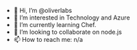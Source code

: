 - 👋 Hi, I’m @oliverlabs
- 👀 I’m interested in Technology and Azure
- 🌱 I’m currently learning Chef.
- 💞️ I’m looking to collaborate on node.js
- 📫 How to reach me: n/a

<!---
oliverlabs/oliverlabs is a ✨ special ✨ repository because its `README.md` (this file) appears on your GitHub profile.
You can click the Preview link to take a look at your changes.
--->

